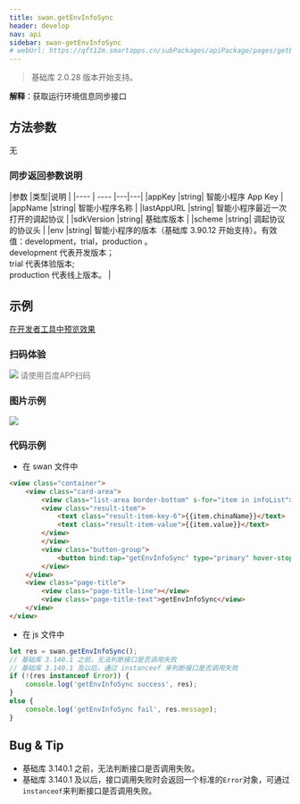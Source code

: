 ```yaml
---
title: swan.getEnvInfoSync
header: develop
nav: api
sidebar: swan-getEnvInfoSync
# webUrl: https://qft12m.smartapps.cn/subPackages/apiPackage/pages/getEnvInfoSync/getEnvInfoSync
---
```

 
> 基础库 2.0.28 版本开始支持。

**解释**：获取运行环境信息同步接口

 
## 方法参数 

无 


### 同步返回参数说明  

|参数  |类型|说明 |
|---- | ---- |---|---|
|appKey  |string| 智能小程序 App Key |
|appName |string|  智能小程序名称   |
|lastAppURL |string|  智能小程序最近一次打开的调起协议  |
|sdkVersion |string|  基础库版本   |
|scheme |string|  调起协议的协议头   |
|env |string|  智能小程序的版本（基础库 3.90.12 开始支持）。有效值：development，trial，production 。<br>development 代表开发版本；<br>trial 代表体验版本;<br>production 代表线上版本。  |

## 示例

<a href="swanide://fragment/6ff3d4ccb4b7868321c5afa04f24df321577107079176" title="在开发者工具中预览效果" target="_self">在开发者工具中预览效果</a>

### 扫码体验

<div class='scan-code-container'>
    <img src="https://b.bdstatic.com/miniapp/assets/images/doc_demo/fragment_getEnvInfoSync.png" class="demo-qrcode-image" />
    <font color=#777 12px>请使用百度APP扫码</font>
</div>



### 图片示例
<div class="m-doc-custom-examples">
    <div class="m-doc-custom-examples-correct">
        <img src="https://b.bdstatic.com/miniapp/images/getEnvInfoSync.gif">
    </div>
    <div class="m-doc-custom-examples-correct">
        <img src=" ">
    </div>
    <div class="m-doc-custom-examples-correct">
        <img src=" ">
    </div>     
</div>

 

###  代码示例 




* 在 swan 文件中

```html
<view class="container">
    <view class="card-area">
        <view class="list-area border-bottom" s-for="item in infoList">
        <view class="result-item">
            <text class="result-item-key-6">{{item.chinaName}}</text>
            <text class="result-item-value">{{item.value}}</text>
        </view>
        </view>
        <view class="button-group">
            <button bind:tap="getEnvInfoSync" type="primary" hover-stop-propagation="true">获取运行环境信息</button>
        </view>
    </view>
    <view class="page-title">
        <view class="page-title-line"></view>
        <view class="page-title-text">getEnvInfoSync</view>
    </view>
</view>
```

* 在 js 文件中

```js
let res = swan.getEnvInfoSync();
// 基础库 3.140.1 之前，无法判断接口是否调用失败
// 基础库 3.140.1 及以后，通过 instanceof 来判断接口是否调用失败
if (!(res instanceof Error)) {
    console.log('getEnvInfoSync success', res);
}
else {
    console.log('getEnvInfoSync fail', res.message);
}
```

 ##  Bug & Tip 
* 基础库 3.140.1 之前，无法判断接口是否调用失败。
* 基础库 3.140.1 及以后，接口调用失败时会返回一个标准的`Error`对象，可通过`instanceof`来判断接口是否调用失败。

